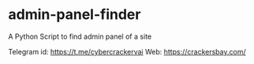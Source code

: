 admin-panel-finder
==================

A Python Script to find admin panel of a site

Telegram id: https://t.me/cybercrackervai
Web: https://crackersbay.com/

